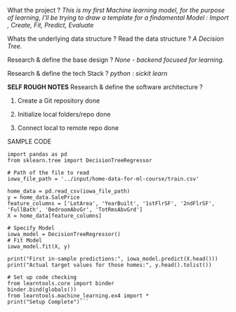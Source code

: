 What the project ?
_This is my first Machine learning model, for the purpose of learning, I'll be trying to draw a template for a findamental Model : Import , Create, Fit, Predict, Evaluate_


Whats the underlying data structure ? Read the data structure ? 
*A Decision Tree.*

Research & define the base design ?
*None - backend focused for learning.*

Research & define the tech Stack ?
_python : sickit learn_





**SELF ROUGH NOTES**
Research & define the software architecture ? 

1. Create a Git repository
 done 

2. Initialize local folders/repo
 done 

3. Connect local to remote repo
  done


  SAMPLE CODE
  ```# Code you have previously used to load data
import pandas as pd
from sklearn.tree import DecisionTreeRegressor

# Path of the file to read
iowa_file_path = '../input/home-data-for-ml-course/train.csv'

home_data = pd.read_csv(iowa_file_path)
y = home_data.SalePrice
feature_columns = ['LotArea', 'YearBuilt', '1stFlrSF', '2ndFlrSF', 'FullBath', 'BedroomAbvGr', 'TotRmsAbvGrd']
X = home_data[feature_columns]

# Specify Model
iowa_model = DecisionTreeRegressor()
# Fit Model
iowa_model.fit(X, y)

print("First in-sample predictions:", iowa_model.predict(X.head()))
print("Actual target values for those homes:", y.head().tolist())

# Set up code checking
from learntools.core import binder
binder.bind(globals())
from learntools.machine_learning.ex4 import *
print("Setup Complete")```
